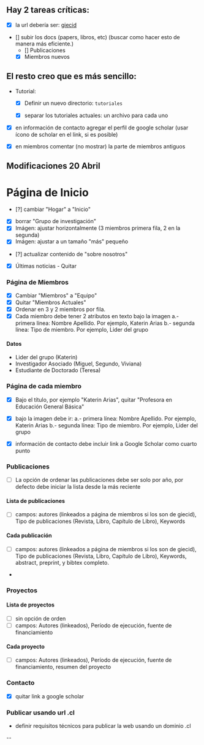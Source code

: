 ## Hay 2 tareas críticas:

- [x] la url debería ser: [giecid](giecid.github.io)
- [] subir los docs (papers, libros, etc) (buscar como hacer esto de manera más eficiente.)
  - [] Publicaciones
  - [x] Miembros nuevos

## El resto creo que es más sencillo:

- Tutorial:
  - [x] Definir un nuevo directorio: ``tutoriales``
  - [x] separar los tutoriales actuales: un archivo para cada uno
 

- [x] en información de contacto agregar el perfil de google scholar (usar ícono de scholar en el link, si es posible)

- [x] en miembros comentar (no mostrar) la parte de miembros antiguos


## Modificaciones 20 Abril

# Página de Inicio

- [?] cambiar "Hogar" a "Inicio"
- [x] borrar "Grupo de investigación"
- [x] Imágen: ajustar horizontalmente (3 miembros primera fila, 2 en la segunda)
- [x] Imágen: ajustar a un tamaño "más" pequeño
- [?] actualizar contenido de "sobre nosotros"
- [x] Últimas noticias - Quitar


### Página de Miembros

- [x] Cambiar "Miembros" a "Equipo"
- [x] Quitar "Miembros Actuales"
- [x] Ordenar en 3 y 2 miembros por fila. 
- [x] Cada miembro debe tener 2 atributos en texto bajo la imagen
  a.- primera línea: Nombre Apellido. Por ejemplo, Katerin Arias
  b.- segunda línea: Tipo de miembro. Por ejemplo, Lider del grupo

#### Datos
- Lider del grupo (Katerin)
- Investigador Asociado (Miguel, Segundo, Viviana)
- Estudiante de Doctorado (Teresa)

### Página de cada miembro
- [x] Bajo el título, por ejemplo "Katerin Arias", quitar "Profesora en Educación General Básica"
- [x] bajo la imagen debe ir:
  a.- primera línea: Nombre Apellido. Por ejemplo, Katerin Arias
  b.- segunda línea: Tipo de miembro. Por ejemplo, Lider del grupo
- [x] información de contacto debe incluir link a Google Scholar como cuarto punto


### Publicaciones
- [ ] La opción de ordenar las publicaciones debe ser solo por año, por defecto debe iniciar la lista desde la más reciente

#### Lista de publicaciones
- [ ] campos: autores (linkeados a página de miembros si los son de giecid), Tipo de publicaciones (Revista, Libro, Capítulo de Libro), Keywords

#### Cada publicación

- [ ] campos: autores (linkeados a página de miembros si los son de giecid), Tipo de publicaciones (Revista, Libro, Capítulo de Libro), Keywords, abstract, preprint, y bibtex completo.
- 

### Proyectos

#### Lista de proyectos
- [ ] sin opción de orden
- [ ] campos: Autores (linkeados), Período de ejecución, fuente de financiamiento

#### Cada proyecto
- [ ] campos: Autores (linkeados), Período de ejecución, fuente de financiamiento, resumen del proyecto

### Contacto
- [x] quitar link a google scholar

### Publicar usando url .cl
- definir requisitos técnicos para publicar la web usando un dominio .cl

-- 